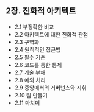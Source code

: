 ## 2장. 진화적 아키텍트
- 2.1 부정확한 비교
- 2.2 아키텍트에 대한 진화적 관점
- 2.3 구역화
- 2.4 원칙적인 접근법
- 2.5 필수 기준
- 2.6 코드를 통한 통제
- 2.7 기술 부채
- 2.8 예외 처리
- 2.9 중앙에서의 거버넌스와 지휘
- 2.10 팀 만들기
- 2.11 마치며
